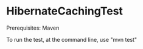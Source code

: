 # HibernateCachingTest


Prerequisites:  Maven

To run the test, at the command line, use "mvn test"
